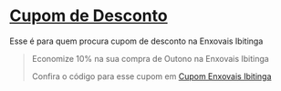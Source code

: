 # [Cupom de Desconto](https://github.com/CupomDeDesconto/Promocoes/blob/main/README.md)
Esse é para quem procura cupom de desconto na Enxovais Ibitinga
<blockquote cite="https://asasdodesconto.com/casa-e-decoracao/economize-10-na-sua-compra-de-outono-na-enxovais-ibitinga-16871"><p>Economize 10% na sua compra de Outono na Enxovais Ibitinga</p><footer>Confira o código para esse cupom em <a href="https://asasdodesconto.com/casa-e-decoracao/economize-10-na-sua-compra-de-outono-na-enxovais-ibitinga-16871">Cupom Enxovais Ibitinga</a></footer></blockquote>